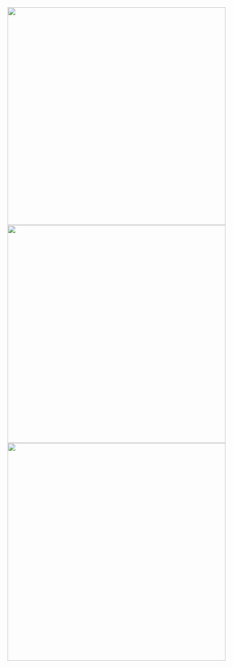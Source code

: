 <div align="center">
  <img src="https://github-readme-stats.vercel.app/api?username=Yermalouski&theme=dark&hide_border=true&include_all_commits=true&count_private=true"width="500px">
<div>

<div align="center">
  <img src="https://github-readme-streak-stats.herokuapp.com/?user=Yermalouski&theme=dark&hide_border=true"width="500px">
<div>

<div align="center">
  <img src="https://github-readme-stats.vercel.app/api/top-langs/?username=Yermalouski&theme=dark&hide_border=true&include_all_commits=true&count_private=true&layout=compact"width="500px">
<div>
